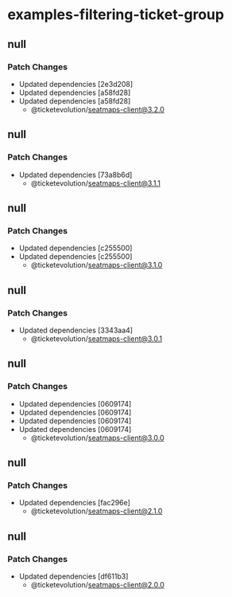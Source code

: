 # examples-filtering-ticket-group

## null

### Patch Changes

- Updated dependencies [2e3d208]
- Updated dependencies [a58fd28]
- Updated dependencies [a58fd28]
  - @ticketevolution/seatmaps-client@3.2.0

## null

### Patch Changes

- Updated dependencies [73a8b6d]
  - @ticketevolution/seatmaps-client@3.1.1

## null

### Patch Changes

- Updated dependencies [c255500]
- Updated dependencies [c255500]
  - @ticketevolution/seatmaps-client@3.1.0

## null

### Patch Changes

- Updated dependencies [3343aa4]
  - @ticketevolution/seatmaps-client@3.0.1

## null

### Patch Changes

- Updated dependencies [0609174]
- Updated dependencies [0609174]
- Updated dependencies [0609174]
- Updated dependencies [0609174]
  - @ticketevolution/seatmaps-client@3.0.0

## null

### Patch Changes

- Updated dependencies [fac296e]
  - @ticketevolution/seatmaps-client@2.1.0

## null

### Patch Changes

- Updated dependencies [df611b3]
  - @ticketevolution/seatmaps-client@2.0.0
